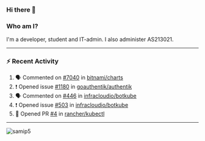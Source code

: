 ### Hi there 👋

### Who am I?
I'm a developer, student and IT-admin. I also administer AS213021.

---
### :zap: Recent Activity
<!--START_SECTION:activity-->
1. 🗣 Commented on [#7040](https://github.com/bitnami/charts/issues/7040) in [bitnami/charts](https://github.com/bitnami/charts)
2. ❗️ Opened issue [#1180](https://github.com/goauthentik/authentik/issues/1180) in [goauthentik/authentik](https://github.com/goauthentik/authentik)
3. 🗣 Commented on [#446](https://github.com/infracloudio/botkube/issues/446) in [infracloudio/botkube](https://github.com/infracloudio/botkube)
4. ❗️ Opened issue [#503](https://github.com/infracloudio/botkube/issues/503) in [infracloudio/botkube](https://github.com/infracloudio/botkube)
5. 💪 Opened PR [#4](https://github.com/rancher/kubectl/pull/4) in [rancher/kubectl](https://github.com/rancher/kubectl)
<!--END_SECTION:activity-->
---

<img align="center" src="https://github-readme-stats.vercel.app/api?username=samip5&show_icons=true" alt="samip5" />

